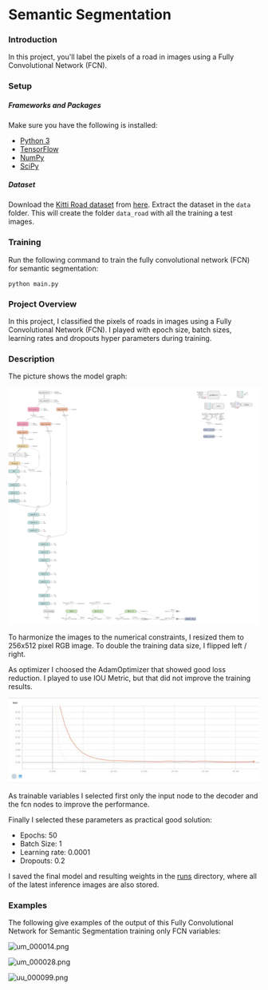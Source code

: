 # Semantic Segmentation
### Introduction
In this project, you'll label the pixels of a road in images using a Fully Convolutional Network (FCN).

### Setup
##### Frameworks and Packages
Make sure you have the following is installed:
 - [Python 3](https://www.python.org/)
 - [TensorFlow](https://www.tensorflow.org/)
 - [NumPy](http://www.numpy.org/)
 - [SciPy](https://www.scipy.org/)

##### Dataset
Download the [Kitti Road dataset](http://www.cvlibs.net/datasets/kitti/eval_road.php) from [here](http://www.cvlibs.net/download.php?file=data_road.zip).  Extract the dataset in the `data` folder.  This will create the folder `data_road` with all the training a test images.

### Training
Run the following command to train the fully convolutional network (FCN) for semantic segmentation:
```
python main.py
```

### Project Overview
In this project, I classified the pixels of roads in images using a Fully Convolutional Network (FCN). I played
with epoch size, batch sizes, learning rates and dropouts hyper parameters during training.

### Description
The picture shows the model graph:

![ModelGraph.png](./ModelGraph.png)

To harmonize the images to the numerical constraints, I resized them to 256x512 pixel RGB image.
To double the training data size, I flipped left / right.

As optimizer I choosed the AdamOptimizer that showed good loss reduction. I played to use IOU Metric, but that did not improve the training results.

![loss.jpg](./loss.jpg)

As trainable variables I selected first only the input node to the decoder and the fcn nodes to improve the performance.

Finally I selected these parameters as practical good solution:

- Epochs: 50
- Batch Size: 1 
- Learning rate: 0.0001
- Dropouts: 0.2


I saved the final model and resulting weights in the [runs](./runs) directory, where all of the latest inference images are also stored.

### Examples
The following give examples of the output of this Fully Convolutional Network for Semantic Segmentation training only FCN variables:

![um_000014.png](./runs/1503239015.0926788/umm_000063.png)

![um_000028.png](./runs/1503239015.0926788/um_000028.png)

![uu_000099.png](./runs/1503239015.0926788/uu_000090.png)





